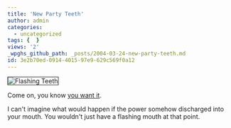 ```yaml
---
title: 'New Party Teeth'
author: admin
categories:
  - uncategorized
tags: {  }
views: '2'
_wpghs_github_path: _posts/2004-03-24-new-party-teeth.md
id: 3e2b70ed-0914-4015-97e9-629c569f0a12
---
```

<div><img src="http://www.gadgetstuff.com/Images/prod_center/oral_disco_centre_200_71729.gif" border="1" alt="Flashing Teeth"></div>
<p>Come on, you know <a href="http://www.gadgetstuff.com/product.asp?id=10966#">you want it</a>.</p>
<p>
I can't imagine what would happen if the power somehow discharged into your mouth.  You wouldn't just have a flashing mouth at that point.</p>
